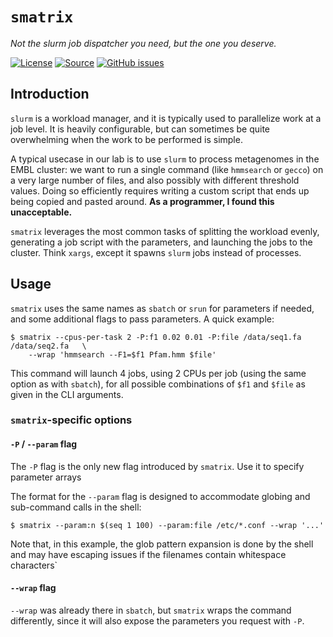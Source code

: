 # `smatrix`

*Not the slurm job dispatcher you need, but the one you deserve.*

[![License](https://img.shields.io/badge/license-MIT-blue.svg?style=flat-square&maxAge=2678400)](https://choosealicense.com/licenses/mit/)
[![Source](https://img.shields.io/badge/source-GitHub-303030.svg?maxAge=2678400&style=flat-square)](https://github.com/althonos/smatrix/)
[![GitHub issues](https://img.shields.io/github/issues/althonos/smatrix.svg?style=flat-square&maxAge=600)](https://github.com/althonos/smatrix/issues)

## Introduction

`slurm` is a workload manager, and it is typically used to parallelize work
at a job level. It is heavily configurable, but can sometimes be quite
overwhelming when the work to be performed is simple.

A typical usecase in our lab is to use `slurm` to process metagenomes in the
EMBL cluster: we want to run a single command (like `hmmsearch` or `gecco`)
on a very large number of files, and also possibly with different threshold
values. Doing so efficiently requires writing a custom script that ends up
being copied and pasted around. **As a programmer, I found this unacceptable.**

`smatrix` leverages the most common tasks of splitting the workload evenly,
generating a job script with the parameters, and launching the jobs to the
cluster. Think `xargs`, except it spawns `slurm` jobs instead of processes.


## Usage

`smatrix` uses the same names as `sbatch` or `srun` for parameters if needed,
and some additional flags to pass parameters. A quick example:

```console
$ smatrix --cpus-per-task 2 -P:f1 0.02 0.01 -P:file /data/seq1.fa /data/seq2.fa   \
    --wrap 'hmmsearch --F1=$f1 Pfam.hmm $file'
```

This command will launch 4 jobs, using 2 CPUs per job (using the same option
as with `sbatch`), for all possible combinations of `$f1` and `$file` as given
in the CLI arguments.


### `smatrix`-specific options

#### `-P` / `--param` flag

The `-P` flag is the only new flag introduced by `smatrix`. Use it to specify
parameter arrays

The format for the `--param` flag is designed to accommodate globing and
sub-command calls in the shell:
```console
$ smatrix --param:n $(seq 1 100) --param:file /etc/*.conf --wrap '...'
```

Note that, in this example, the glob pattern expansion is done by the shell
and may have escaping issues if the filenames contain whitespace characters`

#### `--wrap` flag

`--wrap` was already there in `sbatch`, but `smatrix` wraps the command
differently, since it will also expose the parameters you request with `-P`.
